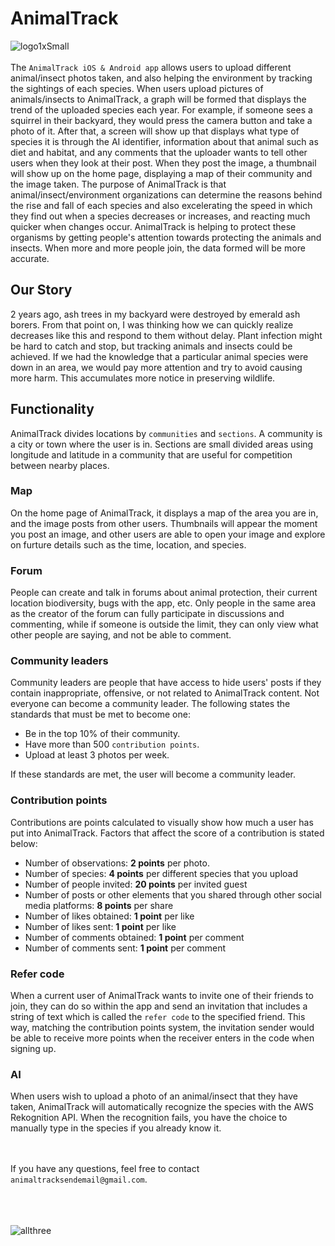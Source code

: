 # AnimalTrack

![logo1xSmall](https://user-images.githubusercontent.com/80968217/118900329-aaa32080-b8de-11eb-92cd-c5c61b174833.png)
<br><br>
The `AnimalTrack iOS & Android app` allows users to upload different animal/insect photos taken, and also helping the environment by tracking the sightings of each species. When users upload pictures of animals/insects to AnimalTrack, a graph will be formed that displays the trend of the uploaded species each year. For example, if someone sees a squirrel in their backyard, they would press the camera button and take a photo of it. After that, a screen will show up that displays what type of species it is through the AI identifier, information about that animal such as diet and habitat, and any comments that the uploader wants to tell other users when they look at their post. When they post the image, a thumbnail will show up on the home page, displaying a map of their community and the image taken. The purpose of AnimalTrack is that animal/insect/environment organizations can determine the reasons behind the rise and fall of each species and also excelerating the speed in which they find out when a species decreases or increases, and reacting much quicker when changes occur. AnimalTrack is helping to protect these organisms by getting people's attention towards protecting the animals and insects. When more and more people join, the data formed will be more accurate.

## Our Story
2 years ago, ash trees in my backyard were destroyed by emerald ash borers. From that point on, I was thinking how we can quickly realize decreases like this and respond to them without delay. Plant infection might be hard to catch and stop, but tracking animals and insects could be achieved. If we had the knowledge that a particular animal species were down in an area, we would pay more attention and try to avoid causing more harm. This accumulates more notice in preserving wildlife.

## Functionality
AnimalTrack divides locations by `communities` and `sections`. A community is a city or town where the user is in. Sections are small divided areas using longitude and latitude in a community that are useful for competition between nearby places.

### Map
On the home page of AnimalTrack, it displays a map of the area you are in, and the image posts from other users. Thumbnails will appear the moment you post an image, and other users are able to open your image and explore on furture details such as the time, location, and species.

### Forum
People can create and talk in forums about animal protection, their current location biodiversity, bugs with the app, etc. Only people in the same area as the creator of the forum can fully participate in discussions and commenting, while if someone is outside the limit, they can only view what other people are saying, and not be able to comment.

### Community leaders
Community leaders are people that have access to hide users' posts if they contain inappropriate, offensive, or not related to AnimalTrack content. Not everyone can become a community leader. The following states the standards that must be met to become one:

- Be in the top 10% of their community.
- Have more than 500 `contribution points`.
- Upload at least 3 photos per week.

If these standards are met, the user will become a community leader.

### Contribution points
Contributions are points calculated to visually show how much a user has put into AnimalTrack. Factors that affect the score of a contribution is stated below:

- Number of observations: __2 points__ per photo.
-	Number of species: __4 points__ per different species that you upload
-	Number of people invited: __20 points__ per invited guest
-	Number of posts or other elements that you shared through other social media platforms: __8 points__ per share
-	Number of likes obtained: __1 point__ per like
-	Number of likes sent: __1 point__ per like
-	Number of comments obtained: __1 point__ per comment
-	Number of comments sent: __1 point__ per comment

### Refer code
When a current user of AnimalTrack wants to invite one of their friends to join, they can do so within the app and send an invitation that includes a string of text which is called the `refer code` to the specified friend. This way, matching the contribution points system, the invitation sender would be able to receive more points when the receiver enters in the code when signing up.

### AI
When users wish to upload a photo of an animal/insect that they have taken, AnimalTrack will automatically recognize the species with the AWS Rekognition API. When the recognition fails, you have the choice to manually type in the species if you already know it.

<br><br>
If you have any questions, feel free to contact `animaltracksendemail@gmail.com`.
<br><br><br><br>

![allthree](https://user-images.githubusercontent.com/80968217/118900410-e8a04480-b8de-11eb-87e9-7e486da26280.png)
